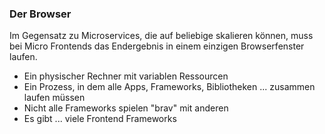 ### Der Browser

Im Gegensatz zu Microservices, die auf beliebige skalieren können, muss bei Micro Frontends das Endergebnis in einem einzigen Browserfenster laufen.

- Ein physischer Rechner mit variablen Ressourcen
- Ein Prozess, in dem alle Apps, Frameworks, Bibliotheken ... zusammen laufen müssen
- Nicht alle Frameworks spielen "brav" mit anderen
- Es gibt ... viele Frontend Frameworks
